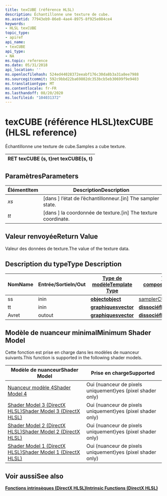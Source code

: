 ```yaml
---
title: texCUBE (référence HLSL)
description: Échantillonne une texture de cube.
ms.assetid: 77943eb9-86e8-4ae4-8975-8f925e084ce4
keywords:
- HLSL texCUBE
topic_type:
- apiref
api_name:
- texCUBE
api_type:
- NA
ms.topic: reference
ms.date: 05/31/2018
api_location: ''
ms.openlocfilehash: 524ed44028372eeabf176c30da8b3a31a8ee7988
ms.sourcegitcommit: 592c9bbd22ba69802dc353bcb5eb30699f9e9403
ms.translationtype: MT
ms.contentlocale: fr-FR
ms.lasthandoff: 08/20/2020
ms.locfileid: "104031372"
---
```

# <a name="texcube-hlsl-reference"></a><span data-ttu-id="b0965-104">texCUBE (référence HLSL)</span><span class="sxs-lookup"><span data-stu-id="b0965-104">texCUBE (HLSL reference)</span></span>

<span data-ttu-id="b0965-105">Échantillonne une texture de cube.</span><span class="sxs-lookup"><span data-stu-id="b0965-105">Samples a cube texture.</span></span>



| <span data-ttu-id="b0965-106">RET texCUBE (s, t)</span><span class="sxs-lookup"><span data-stu-id="b0965-106">ret texCUBE(s, t)</span></span> |
|-------------------|



 

## <a name="parameters"></a><span data-ttu-id="b0965-107">Paramètres</span><span class="sxs-lookup"><span data-stu-id="b0965-107">Parameters</span></span>



| <span data-ttu-id="b0965-108">Élément</span><span class="sxs-lookup"><span data-stu-id="b0965-108">Item</span></span>                                                   | <span data-ttu-id="b0965-109">Description</span><span class="sxs-lookup"><span data-stu-id="b0965-109">Description</span></span>                               |
|--------------------------------------------------------|-------------------------------------------|
| <span data-ttu-id="b0965-110"><span id="s"></span><span id="S"></span>*x*</span><span class="sxs-lookup"><span data-stu-id="b0965-110"><span id="s"></span><span id="S"></span>*s*</span></span><br/> | <span data-ttu-id="b0965-111">\[dans \] l’état de l’échantillonneur.</span><span class="sxs-lookup"><span data-stu-id="b0965-111">\[in\] The sampler state.</span></span><br/>      |
| <span data-ttu-id="b0965-112"><span id="t"></span><span id="T"></span>*t*</span><span class="sxs-lookup"><span data-stu-id="b0965-112"><span id="t"></span><span id="T"></span>*t*</span></span><br/> | <span data-ttu-id="b0965-113">\[dans \] la coordonnée de texture.</span><span class="sxs-lookup"><span data-stu-id="b0965-113">\[in\] The texture coordinate.</span></span><br/> |



 

## <a name="return-value"></a><span data-ttu-id="b0965-114">Valeur renvoyée</span><span class="sxs-lookup"><span data-stu-id="b0965-114">Return Value</span></span>

<span data-ttu-id="b0965-115">Valeur des données de texture.</span><span class="sxs-lookup"><span data-stu-id="b0965-115">The value of the texture data.</span></span>

## <a name="type-description"></a><span data-ttu-id="b0965-116">Description du type</span><span class="sxs-lookup"><span data-stu-id="b0965-116">Type Description</span></span>



| <span data-ttu-id="b0965-117">Nom</span><span class="sxs-lookup"><span data-stu-id="b0965-117">Name</span></span> | <span data-ttu-id="b0965-118">Entrée/Sortie</span><span class="sxs-lookup"><span data-stu-id="b0965-118">In/Out</span></span> | [<span data-ttu-id="b0965-119">**Type de modèle**</span><span class="sxs-lookup"><span data-stu-id="b0965-119">**Template Type**</span></span>](dx-graphics-hlsl-intrinsic-functions.md)                       | [<span data-ttu-id="b0965-120">**Type de composant**</span><span class="sxs-lookup"><span data-stu-id="b0965-120">**Component Type**</span></span>](dx-graphics-hlsl-intrinsic-functions.md) | <span data-ttu-id="b0965-121">Taille</span><span class="sxs-lookup"><span data-stu-id="b0965-121">Size</span></span> |
|------|--------|-------------------------------------------------------------------------------------|----------------------------------------------------------------|------|
| <span data-ttu-id="b0965-122">s</span><span class="sxs-lookup"><span data-stu-id="b0965-122">s</span></span>    | <span data-ttu-id="b0965-123">in</span><span class="sxs-lookup"><span data-stu-id="b0965-123">in</span></span>     | [<span data-ttu-id="b0965-124">**object**</span><span class="sxs-lookup"><span data-stu-id="b0965-124">**object**</span></span>](dx-graphics-hlsl-intrinsic-functions.md) | [<span data-ttu-id="b0965-125">samplerCUBE</span><span class="sxs-lookup"><span data-stu-id="b0965-125">samplerCUBE</span></span>](dx-graphics-hlsl-sampler.md)                    | <span data-ttu-id="b0965-126">1</span><span class="sxs-lookup"><span data-stu-id="b0965-126">1</span></span>    |
| <span data-ttu-id="b0965-127">t</span><span class="sxs-lookup"><span data-stu-id="b0965-127">t</span></span>    | <span data-ttu-id="b0965-128">in</span><span class="sxs-lookup"><span data-stu-id="b0965-128">in</span></span>     | [<span data-ttu-id="b0965-129">**graphiques**</span><span class="sxs-lookup"><span data-stu-id="b0965-129">**vector**</span></span>](dx-graphics-hlsl-intrinsic-functions.md) | [<span data-ttu-id="b0965-130">**dissocié**</span><span class="sxs-lookup"><span data-stu-id="b0965-130">**float**</span></span>](/windows/desktop/WinProg/windows-data-types)                        | <span data-ttu-id="b0965-131">3</span><span class="sxs-lookup"><span data-stu-id="b0965-131">3</span></span>    |
| <span data-ttu-id="b0965-132">Av</span><span class="sxs-lookup"><span data-stu-id="b0965-132">ret</span></span>  | <span data-ttu-id="b0965-133">out</span><span class="sxs-lookup"><span data-stu-id="b0965-133">out</span></span>    | [<span data-ttu-id="b0965-134">**graphiques**</span><span class="sxs-lookup"><span data-stu-id="b0965-134">**vector**</span></span>](dx-graphics-hlsl-intrinsic-functions.md) | [<span data-ttu-id="b0965-135">**dissocié**</span><span class="sxs-lookup"><span data-stu-id="b0965-135">**float**</span></span>](/windows/desktop/WinProg/windows-data-types)                        | <span data-ttu-id="b0965-136">4</span><span class="sxs-lookup"><span data-stu-id="b0965-136">4</span></span>    |



 

## <a name="minimum-shader-model"></a><span data-ttu-id="b0965-137">Modèle de nuanceur minimal</span><span class="sxs-lookup"><span data-stu-id="b0965-137">Minimum Shader Model</span></span>

<span data-ttu-id="b0965-138">Cette fonction est prise en charge dans les modèles de nuanceur suivants.</span><span class="sxs-lookup"><span data-stu-id="b0965-138">This function is supported in the following shader models.</span></span>



| <span data-ttu-id="b0965-139">Modèle de nuanceur</span><span class="sxs-lookup"><span data-stu-id="b0965-139">Shader Model</span></span>                                              | <span data-ttu-id="b0965-140">Prise en charge</span><span class="sxs-lookup"><span data-stu-id="b0965-140">Supported</span></span>               |
|-----------------------------------------------------------|-------------------------|
| [<span data-ttu-id="b0965-141">Nuanceur modèle 4</span><span class="sxs-lookup"><span data-stu-id="b0965-141">Shader Model 4</span></span>](dx-graphics-hlsl-sm4.md)                | <span data-ttu-id="b0965-142">Oui (nuanceur de pixels uniquement)</span><span class="sxs-lookup"><span data-stu-id="b0965-142">yes (pixel shader only)</span></span> |
| [<span data-ttu-id="b0965-143">Shader Model 3 (DirectX HLSL)</span><span class="sxs-lookup"><span data-stu-id="b0965-143">Shader Model 3 (DirectX HLSL)</span></span>](dx-graphics-hlsl-sm3.md) | <span data-ttu-id="b0965-144">Oui (nuanceur de pixels uniquement)</span><span class="sxs-lookup"><span data-stu-id="b0965-144">yes (pixel shader only)</span></span> |
| [<span data-ttu-id="b0965-145">Shader Model 2 (DirectX HLSL)</span><span class="sxs-lookup"><span data-stu-id="b0965-145">Shader Model 2 (DirectX HLSL)</span></span>](dx-graphics-hlsl-sm2.md) | <span data-ttu-id="b0965-146">Oui (nuanceur de pixels uniquement)</span><span class="sxs-lookup"><span data-stu-id="b0965-146">yes (pixel shader only)</span></span> |
| [<span data-ttu-id="b0965-147">Shader Model 1 (DirectX HLSL)</span><span class="sxs-lookup"><span data-stu-id="b0965-147">Shader Model 1 (DirectX HLSL)</span></span>](dx-graphics-hlsl-sm1.md) | <span data-ttu-id="b0965-148">Oui (nuanceur de pixels uniquement)</span><span class="sxs-lookup"><span data-stu-id="b0965-148">yes (pixel shader only)</span></span> |



 

## <a name="see-also"></a><span data-ttu-id="b0965-149">Voir aussi</span><span class="sxs-lookup"><span data-stu-id="b0965-149">See also</span></span>

<dl> <dt>

[<span data-ttu-id="b0965-150">**Fonctions intrinsèques (DirectX HLSL)**</span><span class="sxs-lookup"><span data-stu-id="b0965-150">**Intrinsic Functions (DirectX HLSL)**</span></span>](dx-graphics-hlsl-intrinsic-functions.md)
</dt> </dl>

 

